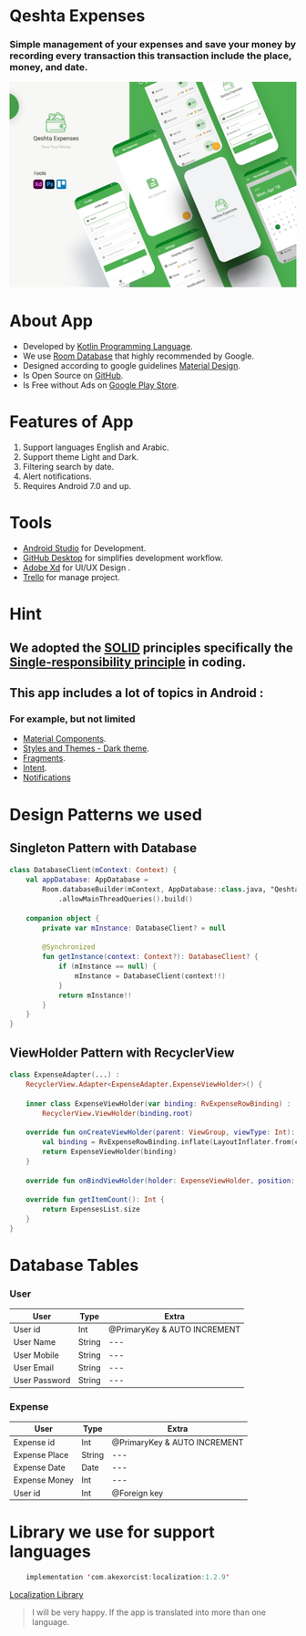# Qeshta Expenses
### Simple management of your expenses and save your money by recording every transaction this transaction include the place, money, and date.

![Qeshta Expenses - Behance](https://github.com/iamqeshta/Qeshta-Expenses-App/blob/master/Qeshta%20Expenses%20-%20Behance.jpg)

About App
===
- Developed by [Kotlin Programming Language](https://kotlinlang.org/).
- We use [Room Database](https://developer.android.com/training/data-storage/room) that highly recommended by Google.
- Designed according to google guidelines [Material Design](https://material.io/design).
- Is Open Source on [GitHub](https://github.com/iamqeshta/Qeshta-Expenses-App).
- Is Free without Ads on [Google Play Store](https://play.google.com/store/apps/dev?id=5847015618369379078).


Features of App
===
1. Support languages English and Arabic.
2. Support theme Light and Dark.
3. Filtering search by date.
4. Alert notifications.
5. Requires Android 7.0 and up.

Tools
===
- [Android Studio](https://developer.android.com/studio) for Development.
- [GitHub Desktop](https://desktop.github.com) for simplifies development workflow.
- [Adobe Xd](https://www.adobe.com/products/xd.html) for UI/UX Design .
- [Trello](https://trello.com/en) for manage project.

# Hint
## We adopted the [SOLID](https://en.wikipedia.org/wiki/SOLID) principles specifically the [Single-responsibility principle](https://en.wikipedia.org/wiki/Single-responsibility_principle) in coding.

## This app includes a lot of topics in Android :
### For example, but not limited
- [Material Components](https://material.io/components?platform=android).
- [Styles and Themes - Dark theme](https://developer.android.com/guide/topics/ui/look-and-feel/themes).
- [Fragments](https://developer.android.com/guide/fragments).
- [Intent](https://developer.android.com/reference/android/content/Intent).
- [Notifications](https://developer.android.com/guide/topics/ui/notifiers/notifications)

# Design Patterns we used
## Singleton Pattern with Database
```Kotlin
class DatabaseClient(mContext: Context) {
    val appDatabase: AppDatabase =
        Room.databaseBuilder(mContext, AppDatabase::class.java, "Qeshta_Expenses")
            .allowMainThreadQueries().build()

    companion object {
        private var mInstance: DatabaseClient? = null

        @Synchronized
        fun getInstance(context: Context?): DatabaseClient? {
            if (mInstance == null) {
                mInstance = DatabaseClient(context!!)
            }
            return mInstance!!
        }
    }
}
```
## ViewHolder Pattern with RecyclerView
```Kotlin
class ExpenseAdapter(...) :
    RecyclerView.Adapter<ExpenseAdapter.ExpenseViewHolder>() {

    inner class ExpenseViewHolder(var binding: RvExpenseRowBinding) :
        RecyclerView.ViewHolder(binding.root)

    override fun onCreateViewHolder(parent: ViewGroup, viewType: Int): ExpenseViewHolder {
        val binding = RvExpenseRowBinding.inflate(LayoutInflater.from(context), parent, false)
        return ExpenseViewHolder(binding)
    }

    override fun onBindViewHolder(holder: ExpenseViewHolder, position: Int) {...}

    override fun getItemCount(): Int {
        return ExpensesList.size
    }
}
```

# Database Tables
### User
User | Type | Extra
------------ | ------------- | -------------
User id | Int | @PrimaryKey & AUTO INCREMENT
User Name | String | ---
User Mobile | String | ---
User Email | String | ---
User Password | String | ---

### Expense
User | Type | Extra
------------ | ------------- | -------------
Expense id | Int | @PrimaryKey & AUTO INCREMENT
Expense Place | String | ---
Expense Date | Date | ---
Expense Money | Int | ---
User id | Int | @Foreign key

# Library we use for support languages
```Kotlin
    implementation 'com.akexorcist:localization:1.2.9'
```
[Localization Library](https://github.com/akexorcist/Localization)
> I will be very happy. If the app is translated into more than one language.
